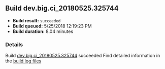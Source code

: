 ## Build dev.big.ci_20180525.325744
- **Build result:** `succeeded`
- **Build queued:** 5/25/2018 12:19:23 PM
- **Build duration:** 8.04 minutes
### Details
Build [dev.big.ci_20180525.325744](https://winappstudio.visualstudio.com/web/build.aspx?pcguid=a4ef43be-68ce-4195-a619-079b4d9834c2&builduri=vstfs%3a%2f%2f%2fBuild%2fBuild%2f25744) succeeded
Find detailed information in the [build log files](https://uwpctdiags.blob.core.windows.net/buildlogs/dev.big.ci_20180525.325744_logs.zip)
